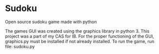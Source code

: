 # Sudoku
Open source sudoku game made with python

The games GUI was created using the graphics library in python 3. 
This project was a part of my CAS for IB.
For the proper functioning of the GUI, graphics.py must be installed if not already installed.
To run the game, run file: sudoku.py
